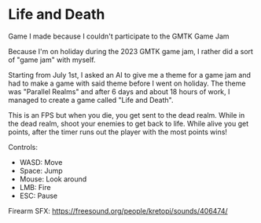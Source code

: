 # Life and Death
Game I made because I couldn't participate to the GMTK Game Jam

Because I'm on holiday during the 2023 GMTK game jam, I rather did a sort of "game jam" with myself.

Starting from July 1st, I asked an AI to give me a theme for a game jam and had to make a game with said theme before I went on holiday. The theme was "Parallel Realms" and after 6 days and about 18 hours of work, I managed to create a game called "Life and Death".

This is an FPS but when you die, you get sent to the dead realm. While in the dead realm, shoot your enemies to get back to life. While alive you get points, after the timer runs out the player with the most points wins!

Controls:

- WASD: Move
- Space: Jump
- Mouse: Look around
- LMB: Fire
- ESC: Pause

Firearm SFX: https://freesound.org/people/kretopi/sounds/406474/
